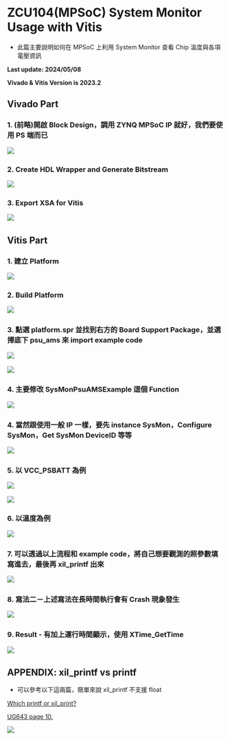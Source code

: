 # ZCU104(MPSoC) System Monitor Usage with Vitis
+ 此篇主要說明如何在 MPSoC 上利用 System Monitor 查看 Chip 溫度與各項電壓資訊

**Last update: 2024/05/08**

**Vivado & Vitis Version is 2023.2**

## Vivado Part

### 1. (前略)開啟 Block Design，調用 ZYNQ MPSoC IP 就好，我們要使用 PS 端而已

​<img src="./Images/SYS1.png"/>

### 2. Create HDL Wrapper and Generate Bitstream

​<img src="./Images/SYS2.png"/>

### 3. Export XSA for Vitis

​<img src="./Images/SYS3.png"/>

## Vitis Part

### 1. 建立 Platform

​<img src="./Images/SYS4.png"/>

### 2. Build Platform

​<img src="./Images/SYS5.png"/>

### 3. 點選 platform.spr 並找到右方的 Board Support Package，並選擇底下 psu_ams 來 import example code

​<img src="./Images/SYS6.png"/>

​<img src="./Images/SYS7.png"/>

### 4. 主要修改 SysMonPsuAMSExample 這個 Function 

​<img src="./Images/SYS8.png"/>

### 4. 當然跟使用一般 IP 一樣，要先 instance SysMon，Configure SysMon，Get SysMon DeviceID 等等 

​<img src="./Images/SYS19.png"/>

### 5. 以 VCC_PSBATT 為例

​<img src="./Images/SYS10.png"/>

<img src="./Images/SYS11.png"/>

### 6. 以溫度為例

​<img src="./Images/SYS12.png"/>

### 7. 可以透過以上流程和 example code，將自己想要觀測的照參數填寫進去，最後再 xil_printf 出來

​<img src="./Images/SYS13.png"/>

### 8. 寫法二－上述寫法在長時間執行會有 Crash 現象發生

​<img src="./Images/SYS14.png"/>

### 9. Result - 有加上運行時間顯示，使用 XTime_GetTime

​<img src="./Images/SYS15.png"/>

## APPENDIX: xil_printf vs printf

+ 可以參考以下這兩篇，簡單來說 xil_printf 不支援 float

[Which printf or xil_print?](https://support.xilinx.com/s/question/0D52E00006iHje3SAC/which-printf-or-xilprint?language=en_US)

[UG643 page 10.](https://docs.xilinx.com/viewer/book-attachment/5nHLTKfkxP0ydpQtwymDhw/EGwdjUfoOM563Ied6W9UnA)

<img src="./Images/SYS16.png"/>

